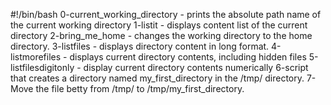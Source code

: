 #!/bin/bash
0-current_working_directory - prints the absolute path name of the current working directory
1-listit - displays content list of the current directory
2-bring_me_home - changes the working directory to the home directory.
3-listfiles - displays directory content in long format.
4-listmorefiles - displays current directory contents, including hidden files
5-listfilesdigitonly - display current directory contents numerically
6-script that creates a directory named my_first_directory in the /tmp/ directory.
7-Move the file betty from /tmp/ to /tmp/my_first_directory.
